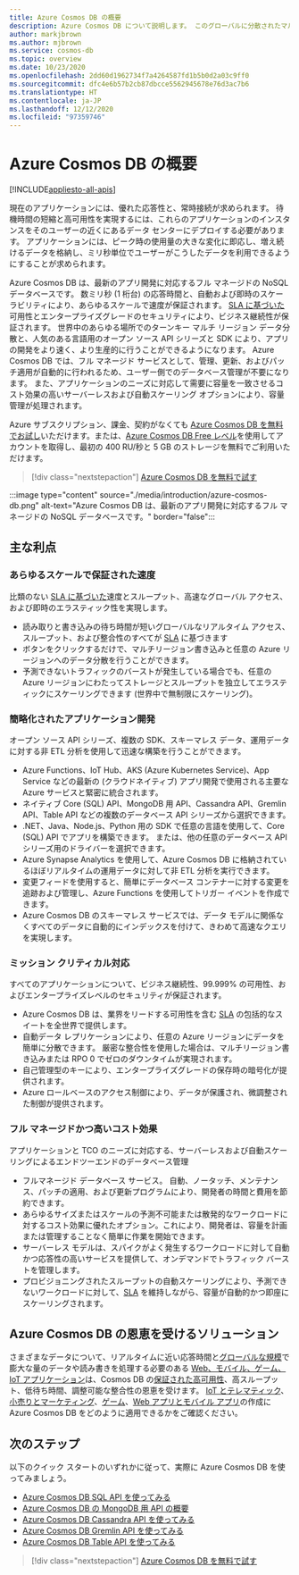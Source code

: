 ```yaml
---
title: Azure Cosmos DB の概要
description: Azure Cosmos DB について説明します。 このグローバルに分散されたマルチモデル データベースは、少ない待ち時間、柔軟なスケーラビリティ、高可用性を実現し、NoSQL データのネイティブ サポートを提供することを目指して構築されています。
author: markjbrown
ms.author: mjbrown
ms.service: cosmos-db
ms.topic: overview
ms.date: 10/23/2020
ms.openlocfilehash: 2dd60d1962734f7a4264587fd1b5b0d2a03c9ff0
ms.sourcegitcommit: dfc4e6b57b2cb87dbcce5562945678e76d3ac7b6
ms.translationtype: HT
ms.contentlocale: ja-JP
ms.lasthandoff: 12/12/2020
ms.locfileid: "97359746"
---
```

# <a name="welcome-to-azure-cosmos-db"></a>Azure Cosmos DB の概要
[!INCLUDE[appliesto-all-apis](includes/appliesto-all-apis.md)]

現在のアプリケーションには、優れた応答性と、常時接続が求められます。 待機時間の短縮と高可用性を実現するには、これらのアプリケーションのインスタンスをそのユーザーの近くにあるデータ センターにデプロイする必要があります。 アプリケーションには、ピーク時の使用量の大きな変化に即応し、増え続けるデータを格納し、ミリ秒単位でユーザーがこうしたデータを利用できるようにすることが求められます。

Azure Cosmos DB は、最新のアプリ開発に対応するフル マネージドの NoSQL データベースです。 数ミリ秒 (1 桁台) の応答時間と、自動および即時のスケーラビリティにより、あらゆるスケールで速度が保証されます。 [SLA に基づいた](https://azure.microsoft.com/support/legal/sla/cosmos-db)可用性とエンタープライズグレードのセキュリティにより、ビジネス継続性が保証されます。 世界中のあらゆる場所でのターンキー マルチ リージョン データ分散と、人気のある言語用のオープン ソース API シリーズと SDK により、アプリの開発をより速く、より生産的に行うことができるようになります。 Azure Cosmos DB では、フル マネージド サービスとして、管理、更新、およびパッチ適用が自動的に行われるため、ユーザー側でのデータベース管理が不要になります。 また、アプリケーションのニーズに対応して需要に容量を一致させるコスト効果の高いサーバーレスおよび自動スケーリング オプションにより、容量管理が処理されます。

Azure サブスクリプション、課金、契約がなくても [Azure Cosmos DB を無料でお試し](https://azure.microsoft.com/try/cosmosdb/)いただけます。または、[Azure Cosmos DB Free レベル](optimize-dev-test.md#azure-cosmos-db-free-tier)を使用してアカウントを取得し、最初の 400 RU/秒と 5 GB のストレージを無料でご利用いただけます。

> [!div class="nextstepaction"]
> [Azure Cosmos DB を無料で試す](https://azure.microsoft.com/try/cosmosdb/)

:::image type="content" source="./media/introduction/azure-cosmos-db.png" alt-text="Azure Cosmos DB は、最新のアプリ開発に対応するフル マネージドの NoSQL データベースです。" border="false":::

## <a name="key-benefits"></a>主な利点

### <a name="guaranteed-speed-at-any-scale"></a>あらゆるスケールで保証された速度

比類のない [SLA に基づいた](https://azure.microsoft.com/support/legal/sla/cosmos-db)速度とスループット、高速なグローバル アクセス、および即時のエラスティック性を実現します。

- 読み取りと書き込みの待ち時間が短いグローバルなリアルタイム アクセス、スループット、および整合性のすべてが [SLA](https://azure.microsoft.com/support/legal/sla/cosmos-db) に基づきます
- ボタンをクリックするだけで、マルチリージョン書き込みと任意の Azure リージョンへのデータ分散を行うことができます。
- 予測できないトラフィックのバーストが発生している場合でも、任意の Azure リージョンにわたってストレージとスループットを独立してエラスティックにスケーリングできます (世界中で無制限にスケーリング)。

### <a name="simplified-application-development"></a>簡略化されたアプリケーション開発

オープン ソース API シリーズ、複数の SDK、スキーマレス データ、運用データに対する非 ETL 分析を使用して迅速な構築を行うことができます。

- Azure Functions、IoT Hub、AKS (Azure Kubernetes Service)、App Service などの最新の (クラウドネイティブ) アプリ開発で使用される主要な Azure サービスと緊密に統合されます。
- ネイティブ Core (SQL) API、MongoDB 用 API、Cassandra API、Gremlin API、Table API などの複数のデータベース API シリーズから選択できます。
- .NET、Java、Node.js、Python 用の SDK で任意の言語を使用して、Core (SQL) API でアプリを構築できます。 または、他の任意のデータベース API シリーズ用のドライバーを選択できます。
- Azure Synapse Analytics を使用して、Azure Cosmos DB に格納されているほぼリアルタイムの運用データに対して非 ETL 分析を実行できます。
- 変更フィードを使用すると、簡単にデータベース コンテナーに対する変更を追跡および管理し、Azure Functions を使用してトリガー イベントを作成できます。
- Azure Cosmos DB のスキーマレス サービスでは、データ モデルに関係なくすべてのデータに自動的にインデックスを付けて、きわめて高速なクエリを実現します。

### <a name="mission-critical-ready"></a>ミッション クリティカル対応

すべてのアプリケーションについて、ビジネス継続性、99.999% の可用性、およびエンタープライズレベルのセキュリティが保証されます。

- Azure Cosmos DB は、業界をリードする可用性を含む [SLA](https://azure.microsoft.com/support/legal/sla/cosmos-db) の包括的なスイートを全世界で提供します。
- 自動データ レプリケーションにより、任意の Azure リージョンにデータを簡単に分散できます。 厳密な整合性を使用した場合は、マルチリージョン書き込みまたは RPO 0 でゼロのダウンタイムが実現されます。
- 自己管理型のキーにより、エンタープライズグレードの保存時の暗号化が提供されます。
- Azure ロールベースのアクセス制御により、データが保護され、微調整された制御が提供されます。

### <a name="fully-managed-and-cost-effective"></a>フル マネージドかつ高いコスト効果

アプリケーションと TCO のニーズに対応する、サーバーレスおよび自動スケーリングによるエンドツーエンドのデータベース管理

- フルマネージド データベース サービス。 自動、ノータッチ、メンテナンス、パッチの適用、および更新プログラムにより、開発者の時間と費用を節約できます。
- あらゆるサイズまたはスケールの予測不可能または散発的なワークロードに対するコスト効果に優れたオプション。これにより、開発者は、容量を計画または管理することなく簡単に作業を開始できます。
- サーバーレス モデルは、スパイクがよく発生するワークロードに対して自動かつ応答性の高いサービスを提供して、オンデマンドでトラフィック バーストを管理します。
- プロビジョニングされたスループットの自動スケーリングにより、予測できないワークロードに対して、[SLA](https://azure.microsoft.com/support/legal/sla/cosmos-db) を維持しながら、容量が自動的かつ即座にスケーリングされます。

## <a name="solutions-that-benefit-from-azure-cosmos-db"></a>Azure Cosmos DB の恩恵を受けるソリューション

さまざまなデータについて、リアルタイムに近い応答時間と[グローバルな規模](distribute-data-globally.md)で膨大な量のデータや読み書きを処理する必要のある [Web、モバイル、ゲーム、IoT アプリケーション](use-cases.md)は、Cosmos DB の[保証された高可用性](https://azure.microsoft.com/support/legal/sla/cosmos-db/)、高スループット、低待ち時間、調整可能な整合性の恩恵を受けます。 [IoT とテレマティック](use-cases.md#iot-and-telematics)、[小売りとマーケティング](use-cases.md#retail-and-marketing)、[ゲーム](use-cases.md#gaming)、[Web アプリとモバイル アプリ](use-cases.md#web-and-mobile-applications)の作成に Azure Cosmos DB をどのように適用できるかをご確認ください。

## <a name="next-steps"></a>次のステップ

以下のクイック スタートのいずれかに従って、実際に Azure Cosmos DB を使ってみましょう。

- [Azure Cosmos DB SQL API を使ってみる](create-sql-api-dotnet.md)
- [Azure Cosmos DB の MongoDB 用 API の概要](create-mongodb-nodejs.md)
- [Azure Cosmos DB Cassandra API を使ってみる](create-cassandra-dotnet.md)
- [Azure Cosmos DB Gremlin API を使ってみる](create-graph-dotnet.md)
- [Azure Cosmos DB Table API を使ってみる](create-table-dotnet.md)

> [!div class="nextstepaction"]
> [Azure Cosmos DB を無料で試す](https://azure.microsoft.com/try/cosmosdb/)